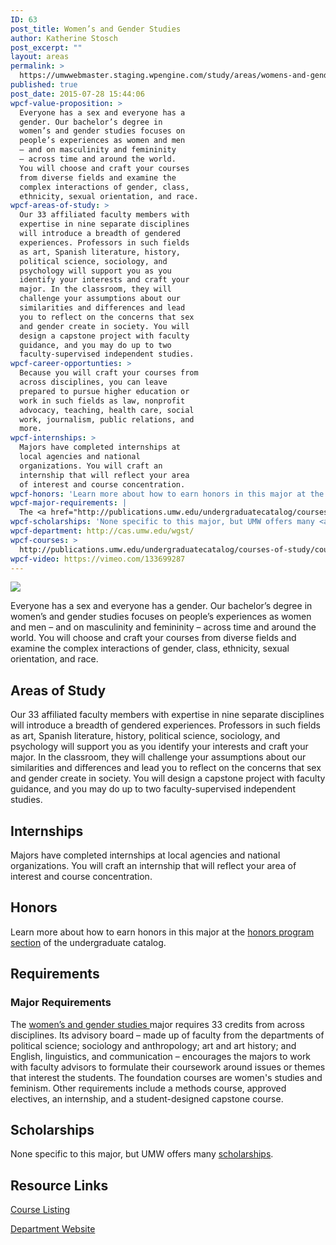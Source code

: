 ```yaml
---
ID: 63
post_title: Women’s and Gender Studies
author: Katherine Stosch
post_excerpt: ""
layout: areas
permalink: >
  https://umwwebmaster.staging.wpengine.com/study/areas/womens-and-gender-studies/
published: true
post_date: 2015-07-28 15:44:06
wpcf-value-proposition: >
  Everyone has a sex and everyone has a
  gender. Our bachelor’s degree in
  women’s and gender studies focuses on
  people’s experiences as women and men
  – and on masculinity and femininity
  – across time and around the world.
  You will choose and craft your courses
  from diverse fields and examine the
  complex interactions of gender, class,
  ethnicity, sexual orientation, and race.
wpcf-areas-of-study: >
  Our 33 affiliated faculty members with
  expertise in nine separate disciplines
  will introduce a breadth of gendered
  experiences. Professors in such fields
  as art, Spanish literature, history,
  political science, sociology, and
  psychology will support you as you
  identify your interests and craft your
  major. In the classroom, they will
  challenge your assumptions about our
  similarities and differences and lead
  you to reflect on the concerns that sex
  and gender create in society. You will
  design a capstone project with faculty
  guidance, and you may do up to two
  faculty-supervised independent studies.
wpcf-career-opportunties: >
  Because you will craft your courses from
  across disciplines, you can leave
  prepared to pursue higher education or
  work in such fields as law, nonprofit
  advocacy, teaching, health care, social
  work, journalism, public relations, and
  more.
wpcf-internships: >
  Majors have completed internships at
  local agencies and national
  organizations. You will craft an
  internship that will reflect your area
  of interest and course concentration.
wpcf-honors: 'Learn more about how to earn honors in this major at the <a href="http://publications.umw.edu/undergraduatecatalog/colleges/cas/honors-program/">honors program section</a> of the undergraduate catalog.'
wpcf-major-requirements: |
  The <a href="http://publications.umw.edu/undergraduatecatalog/courses-of-study/majors/wgst/">women’s and gender studies </a>major requires 33 credits from across disciplines. Its advisory board – made up of faculty from the departments of political science; sociology and anthropology; art and art history; and English, linguistics, and communication – encourages the majors to work with faculty advisors to formulate their coursework around issues or themes that interest the students. The foundation courses are women's studies and feminism. Other requirements include a methods course, approved electives, an internship, and a student-designed capstone course.
wpcf-scholarships: 'None specific to this major, but UMW offers many <a href="https://umw.scholarships.ngwebsolutions.com/ScholarX_ScholarshipSearch.aspx">scholarships</a>.'
wpcf-department: http://cas.umw.edu/wgst/
wpcf-courses: >
  http://publications.umw.edu/undergraduatecatalog/courses-of-study/course-descriptions/wgst/
wpcf-video: https://vimeo.com/133699287
---
```


<!-- Types Custom Fields: -->

<!-- video -->
[![](https://i.vimeocdn.com/video/526867822_960.jpg)](https://vimeo.com/133699287)
<!-- End video -->

<!-- value-proposition -->
Everyone has a sex and everyone has a gender. Our bachelor’s degree in women’s and gender studies focuses on people’s experiences as women and men – and on masculinity and femininity – across time and around the world. You will choose and craft your courses from diverse fields and examine the complex interactions of gender, class, ethnicity, sexual orientation, and race.
<!-- End value-proposition -->

<!-- areas-of-study -->
## Areas of Study
Our 33 affiliated faculty members with expertise in nine separate disciplines will introduce a breadth of gendered experiences. Professors in such fields as art, Spanish literature, history, political science, sociology, and psychology will support you as you identify your interests and craft your major. In the classroom, they will challenge your assumptions about our similarities and differences and lead you to reflect on the concerns that sex and gender create in society. You will design a capstone project with faculty guidance, and you may do up to two faculty-supervised independent studies.
<!-- End areas-of-study -->

<!-- internships -->
## Internships
Majors have completed internships at local agencies and national organizations. You will craft an internship that will reflect your area of interest and course concentration.
<!-- End internships -->

<!-- honors -->
## Honors
Learn more about how to earn honors in this major at the [honors program section](http://publications.umw.edu/undergraduatecatalog/colleges/cas/honors-program/) of the undergraduate catalog.
<!-- End honors -->

<!-- requirements -->
## Requirements

<!-- major-requirements -->
### Major Requirements
The [women’s and gender studies ](http://publications.umw.edu/undergraduatecatalog/courses-of-study/majors/wgst/)major requires 33 credits from across disciplines. Its advisory board – made up of faculty from the departments of political science; sociology and anthropology; art and art history; and English, linguistics, and communication – encourages the majors to work with faculty advisors to formulate their coursework around issues or themes that interest the students. The foundation courses are women's studies and feminism. Other requirements include a methods course, approved electives, an internship, and a student-designed capstone course.
<!-- End major-requirements -->

<!-- End requirements -->

<!-- scholarships -->
## Scholarships
None specific to this major, but UMW offers many [scholarships](https://umw.scholarships.ngwebsolutions.com/ScholarX_ScholarshipSearch.aspx).
<!-- End scholarships -->

<!-- resource-links -->
## Resource Links

<!-- courses -->
[Course Listing](http://publications.umw.edu/undergraduatecatalog/courses-of-study/course-descriptions/wgst/)

<!-- End courses -->


<!-- department -->
[Department Website](http://cas.umw.edu/wgst/)

<!-- End department -->

<!-- End resource-links -->

<!-- End Types Custom Fields -->